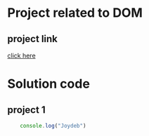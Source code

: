 # Project related to DOM
## project link 
[click here](https://stackblitz.com/edit/dom-project-chaiaurcode?file=index.html)


# Solution code
## project 1

```javascript
    console.log("Joydeb")
```